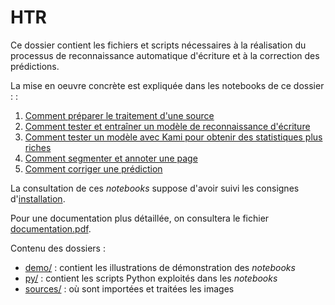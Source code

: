HTR
====

Ce dossier contient les fichiers et scripts nécessaires à la réalisation du processus de reconnaissance automatique d'écriture et à la correction des prédictions.

La mise en oeuvre concrète est expliquée dans les notebooks de ce dossier : :
1. [Comment préparer le traitement d'une source](./1_Preparer_le_traitement_dune_source.ipynb)
2. [Comment tester et entraîner un modèle de reconnaissance d'écriture](./2_Tester_et_entrainer_un_modele_HTR_avec_Kraken.ipynb)
3. [Comment tester un modèle avec Kami pour obtenir des statistiques plus riches](./3_Tutoriel_Kami.ipynb)
4. [Comment segmenter et annoter une page](./4_Segmenter_et_annoter_une_page.ipynb)
5. [Comment corriger une prédiction](./5_Corriger_une_prediction.ipynb)

La consultation de ces *notebooks* suppose d'avoir suivi les consignes d'[installation](https://github.com/sbiay/CdS-edition#installation).

Pour une documentation plus détaillée, on consultera le fichier [documentation.pdf](../documentation/documentation.pdf).

Contenu des dossiers :
- [demo/](./demo/) : contient les illustrations de démonstration des *notebooks*
- [py/](./py/) : contient les scripts Python exploités dans les *notebooks*
- [sources/](./sources/) : où sont importées et traitées les images